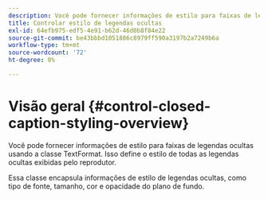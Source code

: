 ```yaml
---
description: Você pode fornecer informações de estilo para faixas de legendas ocultas usando a classe TextFormat. Isso define o estilo de todas as legendas ocultas exibidas pelo reprodutor.
title: Controlar estilo de legendas ocultas
exl-id: 64efb975-edf5-4e91-b62d-46d0b8f84e22
source-git-commit: be43bbbd1051886c8979ff590a3197b2a7249b6a
workflow-type: tm+mt
source-wordcount: '72'
ht-degree: 0%

---
```


# Visão geral {#control-closed-caption-styling-overview}

Você pode fornecer informações de estilo para faixas de legendas ocultas usando a classe TextFormat. Isso define o estilo de todas as legendas ocultas exibidas pelo reprodutor.

Essa classe encapsula informações de estilo de legendas ocultas, como tipo de fonte, tamanho, cor e opacidade do plano de fundo.
